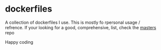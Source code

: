# dockerfiles
A collection of dockerfiles I use. This is mostly fo rpersonal usage / refrence.
If your looking for a good, comprehensive, list, check the [masters](https://github.com/jessfraz/dockerfiles) repo

Happy coding

